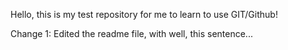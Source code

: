 Hello, this is my test repository for me to learn to use GIT/Github!

Change 1: Edited the readme file, with well, this sentence...